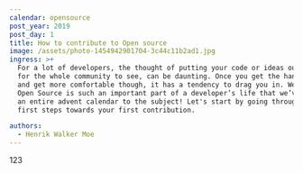 ```yaml
---
calendar: opensource
post_year: 2019
post_day: 1
title: How to contribute to Open source
image: /assets/photo-1454942901704-3c44c11b2ad1.jpg
ingress: >+
  For a lot of developers, the thought of putting your code or ideas out there
  for the whole community to see, can be daunting. Once you get the hang of it
  and get more comfortable though, it has a tendency to drag you in. We think
  Open Source is such an important part of a developer’s life that we’ve devoted
  an entire advent calendar to the subject! Let's start by going through your
  first steps towards your first contribution.

authors:
  - Henrik Walker Moe
---
```

123
